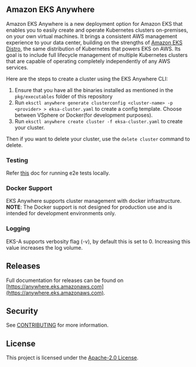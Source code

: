 ## Amazon EKS Anywhere

Amazon EKS Anywhere is a new deployment option for Amazon EKS that enables you to easily create and operate Kubernetes clusters on-premises, on your own virtual machines. It brings a consistent AWS management experience to your data center, building on the strengths of [Amazon EKS Distro](https://github.com/aws/eks-distro), the same distribution of Kubernetes that powers EKS on AWS. Its goal is to include full lifecycle management of multiple Kubernetes clusters that are capable of operating completely independently of any AWS services.

Here are the steps to create a cluster using the EKS Anywhere CLI:

1. Ensure that you have all the binaries installed as mentioned in the `pkg/executables` folder of this repository
2. Run `eksctl anywhere generate clusterconfig <cluster-name> -p <provider> > eksa-cluster.yaml` to create a config template. Choose between VSphere or Docker(for development purposes).
3. Run `eksctl anywhere create cluster -f eksa-cluster.yaml` to create your cluster.

Then if you want to delete your cluster, use the `delete cluster` command to delete.

### Testing

Refer [this](https://github.com/aws/eks-anywhere/tree/main/test/e2e) doc for running e2e tests locally.

### Docker Support

EKS Anywhere supports cluster management with docker infrastructure.  
**NOTE**: The Docker support is not designed for production use and is intended for development environments only.

### Logging

EKS-A supports verbosity flag (-v), by default this is set to 0. Increasing this value increases the log volume.

## Releases

Full documentation for releases can be found on [https://anywhere.eks.amazonaws.com](https://anywhere.eks.amazonaws.com).

## Security

See [CONTRIBUTING](CONTRIBUTING.md#security-issue-notifications) for more information.

## License

This project is licensed under the [Apache-2.0 License](LICENSE).

